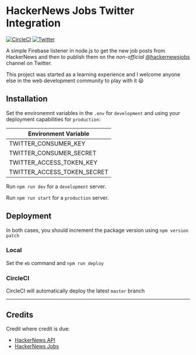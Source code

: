 # HackerNews Jobs Twitter Integration

[![CircleCI](https://circleci.com/gh/jcurlier/hackernews-jobs-twitter.svg?style=svg)](https://circleci.com/gh/jcurlier/hackernews-jobs-twitter) [![Twitter](https://img.shields.io/twitter/follow/hackernewsjobs.svg?style=social&label=Follow)](https://twitter.com/hackernewsjobs)

A simple Firebase listener in node.js to get the new job posts from HackerNews and then to publish them on the *non-official*  [@hackernewsjobs](https://twitter.com/hackernewsjobs) channel on Twitter.

This project was started as a learning experience and I welcome anyone else in the web development community to play with it :smiley:

## Installation

Set the environemnt variables in the `.env` for `development` and using your deployment capabilities for `production`:

| Environment Variable |
| --- |
| TWITTER_CONSUMER_KEY |
| TWITTER_CONSUMER_SECRET |
| TWITTER_ACCESS_TOKEN_KEY |
| TWITTER_ACCESS_TOKEN_SECRET |

Run `npm run dev` for a `development` server.

Run `npm run start` for a `production` server.

## Deployment

In both cases, you should increment the package version using `npm version patch`

### Local

Set the `eb` command and `npm run deploy`

### CircleCI

CircleCI will automatically deploy the latest `master` branch

---

## Credits

Credit where credit is due:
* [HackerNews API](https://github.com/HackerNews/API)
* [HackerNews Jobs](https://news.ycombinator.com/jobs)
